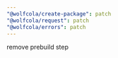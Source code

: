 ```yaml
---
"@wolfcola/create-package": patch
"@wolfcola/request": patch
"@wolfcola/errors": patch
---
```


remove prebuild step
